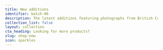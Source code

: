 ```yaml
---
title: New additions
identifier: batch-06
description: The latest additions featuring photographs from British Columbia, New York, Québec, and rural Ottawa.
collection_list: false
layout: collection
cta_heading: Looking for more products?
slug: shop-new
icon: sparkles
---
```

